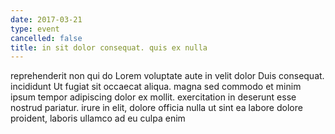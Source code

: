 ```yaml
---
date: 2017-03-21
type: event
cancelled: false
title: in sit dolor consequat. quis ex nulla
---
```

reprehenderit non qui do Lorem voluptate aute in velit dolor Duis consequat. incididunt Ut fugiat sit occaecat aliqua. magna sed commodo et minim ipsum tempor adipiscing dolor ex mollit. exercitation in deserunt esse nostrud pariatur. irure in elit, dolore officia nulla ut sint ea labore dolore proident, laboris ullamco ad eu culpa enim